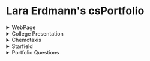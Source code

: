 # Lara Erdmann's csPortfolio
<details>
 <summary>WebPage</summary>
 *WebPage
 [here](https://erdmannl.github.io/calvin/CalvinTheCat.html)
 
 In this project my goal was to create an aesthetically pleasing and clean cut webpage. I enjoyed working with the html and the css, as I don't usually spend much time coding in these languages. The hardest part was finding out a way to make the image flip when the mouse goes over it.
</details>

<details>
 <summary>College Presentation</summary> 
* U of M CS Presentation[here](https://docs.google.com/presentation/d/e/2PACX-1vTZek2lQ7Txn6jkje4JWAWMJb9cbUNHL4Q0ngFRjaAl3cH6w1VBKqrqF_9mtU1TE0mAaK-gDh9VEwfv/pub?start=true&loop=true&delayms=10000)
I had a lot of fun making and giving my presentation on the Universtiy of Minnesota's computer science department. I love the school and enjoyed the opportunity to learn more about the school and get an even better feel for all that I will be experiencing the next few years. 
 </details>

<details>
 <summary>Chemotaxis</summary>
* Chemotaxis[here](https://erdmannl.github.io/chemotaxis4/)
 In this lab too I encountered problems with loading different images in Java. The solution that I came up with was adding a parameter for a PImage in one of my constructors, which then allowed me to use an image of my cats face as an object. 
 </details>
 
<details>
 <summary>Starfield</summary>
* Starfield[here](https://erdmannl.github.io/starfield5/)
 My knowledge of interfaces and understanding of how helpful thier methods can be grew signifcantly during this lab. I learned how map works and was able to use it to create the appearance of 3d movement in 2d and also adjust speed of movement depending on the y-position of the mouse.
 </details>
 
<details>
 <summary>Portfolio Questions</summary>
 1) can be found above in project dropdowns
 2) I am proud of my problem solving and also creativity. These types of projects do not come very naturally to me and it takes a lot of thinking to get an idea of an original and different project. When attempting to carry out these ideas there is always something that doesn't work as I'd hoped and I need to find a way to fix it or find a new way to do it. 
 3)An example of the creativity would be my ligthning lab and the flying image on the side 
 ```java
 function draw() {
  background(sky);
  image(ftn, 250, (mouseY-190));
  text('The Fifteen Percent', 175, 175);
```
 An example of the problem solving would be in the chemotaxis lab and adding a fourth parameter in the constructor
 ```java
   Bac(int x, int y, PImage p) {
    this.x=x;
    this.y=y;
    cat = p;
    image(cat, x,y);
  }
 ```
 4)The most significant hurdle was probably my lightning lab and trying to figure out what was causing the issue in the code. After a lot of digging and searching for the problem I decided to try in JavaScript which worked a lot better and allowed me to make my code look the way I had hoped. 
 6) The problem that I had with my lightning lab was fized by a collaborative effort with Dr. R in being able to find the mistakes and look for ways to make it function better. With the same project I individually recreated the program in javascript and was able to make it execute properly. 

```java

 class OddballParticle implements particle {
  double x, y, speed;
  float colr;

  OddballParticle() {
    x=1;
    y=height/2;
  }
  void move() {
    x+=2;
    y+=Math.sin(x)*50;

    if (x>600) {
      x=0;
      y=height/2;
    }

    colr=map(mouseX, 0, width, 10, 590);
  }

  void show() {
    fill(255, 0, colr);
    ellipse((float)x, (float)y, 10, 10);
  }
}
```
